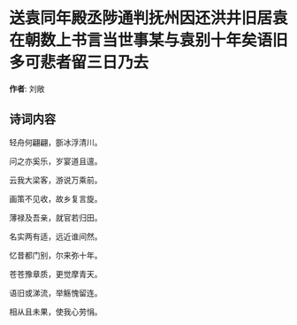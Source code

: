 # 送袁同年殿丞陟通判抚州因还洪井旧居袁在朝数上书言当世事某与袁别十年矣语旧多可悲者留三日乃去

**作者**: 刘敞

## 诗词内容

轻舟何翩翩，斵冰浮清川。

问之亦奚乐，岁宴道且邅。

云我大梁客，游说万乘前。

画策不见收，故乡复言旋。

薄禄及吾亲，就官若归田。

名实两有适，远近谁间然。

忆昔都门别，尔来弥十年。

苍苍豫章质，更觉摩青天。

语旧或涕流，举觞愧留连。

相从且未果，使我心劳悁。

